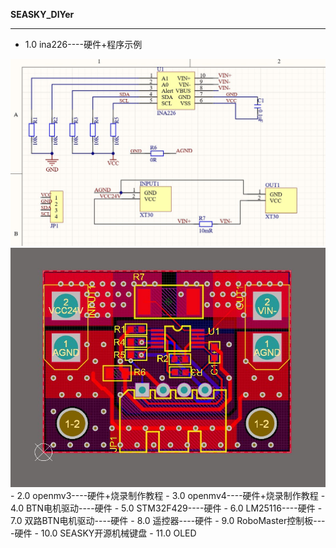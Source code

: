 **SEASKY_DIYer**

----------

- 1.0 ina226----硬件+程序示例
<img src="1.0 ina226/image/INA226_0.jpg" width = "1000"/>
<img src="1.0 ina226/image/INA226_1.jpg" width = "1000"/>
- 2.0 openmv3----硬件+烧录制作教程
- 3.0 openmv4----硬件+烧录制作教程
- 4.0 BTN电机驱动----硬件
- 5.0 STM32F429----硬件
- 6.0 LM25116----硬件
- 7.0 双路BTN电机驱动----硬件
- 8.0 遥控器----硬件
- 9.0 RoboMaster控制板----硬件
- 10.0 SEASKY开源机械键盘
- 11.0 OLED 